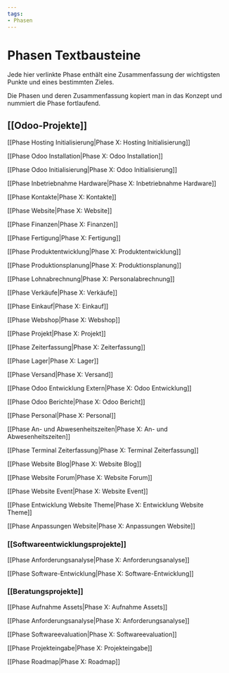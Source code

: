 ```yaml
---
tags:
- Phasen
---
```

# Phasen Textbausteine

Jede hier verlinkte Phase enthält eine Zusammenfassung der wichtigsten Punkte und eines bestimmten Zieles.

Die Phasen und deren Zusammenfassung kopiert man in das Konzept und nummiert die Phase fortlaufend.

## [[Odoo-Projekte]]

[[Phase Hosting Initialisierung|Phase X: Hosting Initialisierung]]

[[Phase Odoo Installation|Phase X: Odoo Installation]]

[[Phase Odoo Initialisierung|Phase X: Odoo Initialisierung]]

[[Phase Inbetriebnahme Hardware|Phase X: Inbetriebnahme Hardware]]

[[Phase Kontakte|Phase X: Kontakte]]

[[Phase Website|Phase X: Website]]

[[Phase Finanzen|Phase X: Finanzen]]

[[Phase Fertigung|Phase X: Fertigung]]

[[Phase Produktentwicklung|Phase X: Produktentwicklung]]

[[Phase Produktionsplanung|Phase X: Produktionsplanung]]

[[Phase Lohnabrechnung|Phase X: Personalabrechnung]]

[[Phase Verkäufe|Phase X: Verkäufe]]

[[Phase Einkauf|Phase X: Einkauf]]

[[Phase Webshop|Phase X: Webshop]]

[[Phase Projekt|Phase X: Projekt]]

[[Phase Zeiterfassung|Phase X: Zeiterfassung]]

[[Phase Lager|Phase X: Lager]]

[[Phase Versand|Phase X: Versand]]

[[Phase Odoo Entwicklung Extern|Phase X: Odoo Entwicklung]]

[[Phase Odoo Berichte|Phase X: Odoo Bericht]]

[[Phase Personal|Phase X: Personal]]

[[Phase An- und Abwesenheitszeiten|Phase X: An- und Abwesenheitszeiten]]

[[Phase Terminal Zeiterfassung|Phase X: Terminal Zeiterfassung]]

[[Phase Website Blog|Phase X: Website Blog]]

[[Phase Website Forum|Phase X: Website Forum]]

[[Phase Website Event|Phase X: Website Event]]

[[Phase Entwicklung Website Theme|Phase X: Entwicklung Website Theme]]

[[Phase Anpassungen Website|Phase X: Anpassungen Website]]

### [[Softwareentwicklungsprojekte]]

[[Phase Anforderungsanalyse|Phase X: Anforderungsanalyse]]

[[Phase Software-Entwicklung|Phase X: Software-Entwicklung]]

### [[Beratungsprojekte]]

[[Phase Aufnahme Assets|Phase X: Aufnahme Assets]]

[[Phase Anforderungsanalyse|Phase X: Anforderungsanalyse]]

[[Phase Softwareevaluation|Phase X: Softwareevaluation]]

[[Phase Projekteingabe|Phase X: Projekteingabe]]

[[Phase Roadmap|Phase X: Roadmap]]